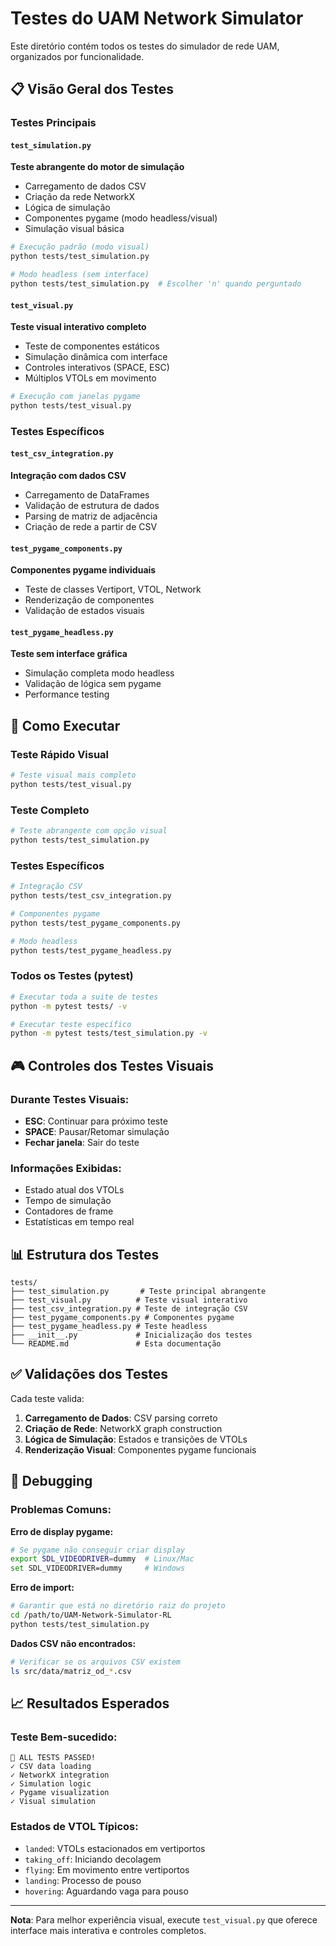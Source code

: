 # Testes do UAM Network Simulator

Este diretório contém todos os testes do simulador de rede UAM, organizados por funcionalidade.

## 📋 **Visão Geral dos Testes**

### **Testes Principais**

#### `test_simulation.py` 
**Teste abrangente do motor de simulação**
- Carregamento de dados CSV
- Criação da rede NetworkX
- Lógica de simulação
- Componentes pygame (modo headless/visual)
- Simulação visual básica

```bash
# Execução padrão (modo visual)
python tests/test_simulation.py

# Modo headless (sem interface)
python tests/test_simulation.py  # Escolher 'n' quando perguntado
```

#### `test_visual.py` 
**Teste visual interativo completo**
- Teste de componentes estáticos
- Simulação dinâmica com interface
- Controles interativos (SPACE, ESC)
- Múltiplos VTOLs em movimento

```bash
# Execução com janelas pygame
python tests/test_visual.py
```

### **Testes Específicos**

#### `test_csv_integration.py`
**Integração com dados CSV**
- Carregamento de DataFrames
- Validação de estrutura de dados
- Parsing de matriz de adjacência
- Criação de rede a partir de CSV

#### `test_pygame_components.py`
**Componentes pygame individuais**
- Teste de classes Vertiport, VTOL, Network
- Renderização de componentes
- Validação de estados visuais

#### `test_pygame_headless.py`
**Teste sem interface gráfica**
- Simulação completa modo headless
- Validação de lógica sem pygame
- Performance testing

## 🚀 **Como Executar**

### **Teste Rápido Visual**
```bash
# Teste visual mais completo
python tests/test_visual.py
```

### **Teste Completo**
```bash
# Teste abrangente com opção visual
python tests/test_simulation.py
```

### **Testes Específicos**
```bash
# Integração CSV
python tests/test_csv_integration.py

# Componentes pygame
python tests/test_pygame_components.py

# Modo headless
python tests/test_pygame_headless.py
```

### **Todos os Testes (pytest)**
```bash
# Executar toda a suite de testes
python -m pytest tests/ -v

# Executar teste específico
python -m pytest tests/test_simulation.py -v
```

## 🎮 **Controles dos Testes Visuais**

### **Durante Testes Visuais:**
- **ESC**: Continuar para próximo teste
- **SPACE**: Pausar/Retomar simulação
- **Fechar janela**: Sair do teste

### **Informações Exibidas:**
- Estado atual dos VTOLs
- Tempo de simulação
- Contadores de frame
- Estatísticas em tempo real

## 📊 **Estrutura dos Testes**

```
tests/
├── test_simulation.py       # Teste principal abrangente
├── test_visual.py          # Teste visual interativo
├── test_csv_integration.py # Teste de integração CSV
├── test_pygame_components.py # Componentes pygame
├── test_pygame_headless.py # Teste headless
├── __init__.py             # Inicialização dos testes
└── README.md               # Esta documentação
```

## ✅ **Validações dos Testes**

Cada teste valida:

1. **Carregamento de Dados**: CSV parsing correto
2. **Criação de Rede**: NetworkX graph construction
3. **Lógica de Simulação**: Estados e transições de VTOLs
4. **Renderização Visual**: Componentes pygame funcionais

## 🐛 **Debugging**

### **Problemas Comuns:**

**Erro de display pygame:**
```bash
# Se pygame não conseguir criar display
export SDL_VIDEODRIVER=dummy  # Linux/Mac
set SDL_VIDEODRIVER=dummy     # Windows
```

**Erro de import:**
```bash
# Garantir que está no diretório raiz do projeto
cd /path/to/UAM-Network-Simulator-RL
python tests/test_simulation.py
```

**Dados CSV não encontrados:**
```bash
# Verificar se os arquivos CSV existem
ls src/data/matriz_od_*.csv
```

## 📈 **Resultados Esperados**

### **Teste Bem-sucedido:**
```
🎉 ALL TESTS PASSED!
✓ CSV data loading
✓ NetworkX integration
✓ Simulation logic
✓ Pygame visualization
✓ Visual simulation
```

### **Estados de VTOL Típicos:**
- `landed`: VTOLs estacionados em vertiportos
- `taking_off`: Iniciando decolagem
- `flying`: Em movimento entre vertiportos
- `landing`: Processo de pouso
- `hovering`: Aguardando vaga para pouso

---

**Nota**: Para melhor experiência visual, execute `test_visual.py` que oferece interface mais interativa e controles completos.

